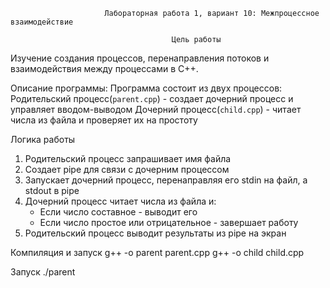                          Лабораторная работа 1, вариант 10: Межпроцессное взаимодействие

                                        Цель работы
Изучение создания процессов, перенаправления потоков и взаимодействия между процессами в C++.

Описание программы:
Программа состоит из двух процессов:
Родительский процесс(`parent.cpp`) - создает дочерний процесс и управляет вводом-выводом
Дочерний процесс(`child.cpp`) - читает числа из файла и проверяет их на простоту

Логика работы
1) Родительский процесс запрашивает имя файла
2) Создает pipe для связи с дочерним процессом
3) Запускает дочерний процесс, перенаправляя его stdin на файл, а stdout в pipe
4) Дочерний процесс читает числа из файла и:
   - Если число составное - выводит его
   - Если число простое или отрицательное - завершает работу
5) Родительский процесс выводит результаты из pipe на экран

Компиляция и запуск
g++ -o parent parent.cpp
g++ -o child child.cpp

Запуск
./parent